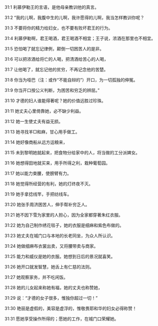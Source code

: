 <a id="1"></a>31:1  利慕伊勒王的言语，是他母亲教训他的真言。  

<a id="2"></a>31:2  “我的儿啊，我腹中生的儿啊，我许愿得的儿啊，我当怎样教训你呢？  

<a id="3"></a>31:3  不要将你的精力给妇女，也不要有败坏君王的行为。  

<a id="4"></a>31:4  利慕伊勒啊，君王喝酒，君王喝酒不相宜；王子说，浓酒在那里也不相宜。  

<a id="5"></a>31:5  恐怕喝了就忘记律例，颠倒一切困苦人的是非。  

<a id="6"></a>31:6  可以把浓酒给将亡的人喝，把清酒给苦心的人喝，  

<a id="7"></a>31:7  让他喝了，就忘记他的贫穷，不再记念他的苦楚。  

<a id="8"></a>31:8  你当为哑巴（注：或作“不能自辩的”）开口，为一切孤独的伸冤。  

<a id="9"></a>31:9  你当开口按公义判断，为困苦和穷乏的辨屈。”  

<a id="10"></a>31:10  才德的妇人谁能得著呢？她的价值远胜过珍珠。  

<a id="11"></a>31:11  她丈夫心里倚靠她，必不缺少利益。  

<a id="12"></a>31:12  她一生使丈夫有益无损。  

<a id="13"></a>31:13  她寻找羊□和麻，甘心用手做工。  

<a id="14"></a>31:14  她好像商船从远方运粮来，  

<a id="15"></a>31:15  未到黎明她就起来，把食物分给家中的人，将当做的工分派婢女。  

<a id="16"></a>31:16  她想得田地就买来，用手所得之利，栽种葡萄园。  

<a id="17"></a>31:17  她以能力束腰，使膀臂有力。  

<a id="18"></a>31:18  她觉得所经营的有利，她的灯终夜不灭。  

<a id="19"></a>31:19  她手拿捻线竿，手把纺线车。  

<a id="20"></a>31:20  她张手周济困苦人，伸手帮补穷乏人。  

<a id="21"></a>31:21  她不因下雪为家里的人担心，因为全家都穿著朱红衣服。  

<a id="22"></a>31:22  她为自己制作绣花毯子，她的衣服是细麻和紫色布做的。  

<a id="23"></a>31:23  她丈夫在城门口与本地的长老同坐，为众人所认识。  

<a id="24"></a>31:24  她做细麻布衣裳出卖，又将腰带卖与商家。  

<a id="25"></a>31:25  能力和威仪是她的衣服。她想到日后的景况就喜笑。  

<a id="26"></a>31:26  她开口就发智慧，她舌上有仁慈的法则。  

<a id="27"></a>31:27  她观察家务，并不吃闲饭。  

<a id="28"></a>31:28  她的儿女起来称她有福，她的丈夫也称赞她，  

<a id="29"></a>31:29  说：“才德的女子很多，惟独你超过一切！”  

<a id="30"></a>31:30  艳丽是虚假的，美容是虚浮的，惟敬畏耶和华的妇女必得称赞！  

<a id="31"></a>31:31  愿她享受操作所得的；愿她的工作，在城门口荣耀她。
